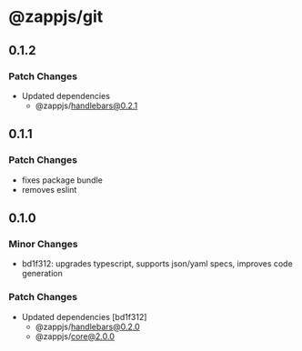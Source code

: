# @zappjs/git

## 0.1.2

### Patch Changes

- Updated dependencies
  - @zappjs/handlebars@0.2.1

## 0.1.1

### Patch Changes

- fixes package bundle
- removes eslint

## 0.1.0

### Minor Changes

- bd1f312: upgrades typescript, supports json/yaml specs, improves code generation

### Patch Changes

- Updated dependencies [bd1f312]
  - @zappjs/handlebars@0.2.0
  - @zappjs/core@2.0.0
